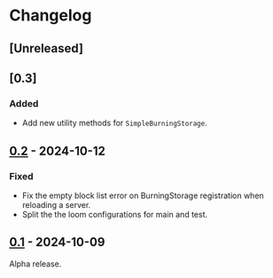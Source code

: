 # Changelog

## [Unreleased]

## [0.3]

### Added

+ Add new utility methods for `SimpleBurningStorage`.

## [0.2] - 2024-10-12

### Fixed

+ Fix the empty block list error on BurningStorage registration when reloading a server.
+ Split the the loom configurations for main and test.

## [0.1] - 2024-10-09

Alpha release.

[0.1]: https://github.com/NivOridocs/burning/releases/tag/0.1
[0.2]: https://github.com/NivOridocs/burning/releases/tag/0.2
[0.2]: https://github.com/NivOridocs/burning/releases/tag/0.3
